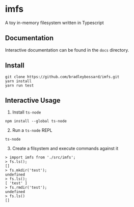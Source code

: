 # imfs

A toy in-memory filesystem written in Typescript

## Documentation

Interactive documentation can be found in the `docs` directory.

## Install

```
git clone https://github.com/bradleybossard/imfs.git
yarn install
yarn run test
```

## Interactive Usage

1.  Install `ts-node`

```
npm install --global ts-node
```

2. Run a `ts-node` REPL

```
ts-node
```

3. Create a filsystem and execute commands against it

```
> import imfs from './src/imfs';
> fs.ls();
[]
> fs.mkdir('test');
undefined
> fs.ls();
[ 'test' ]
> fs.rmdir('test');
undefined
> fs.ls()
[]
```
